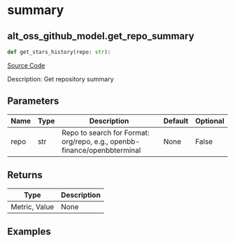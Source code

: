 # summary

## alt_oss_github_model.get_repo_summary

```python
def get_stars_history(repo: str):
```
[Source Code](https://github.com/OpenBB-finance/OpenBBTerminal/tree/main/openbb_terminal/alternative/oss/github_model.py#L171)

Description: Get repository summary

## Parameters

| Name | Type | Description | Default | Optional |
| ---- | ---- | ----------- | ------- | -------- |
| repo | str | Repo to search for Format: org/repo, e.g., openbb-finance/openbbterminal | None | False |

## Returns

| Type | Description |
| ---- | ----------- |
| Metric, Value | None |

## Examples

